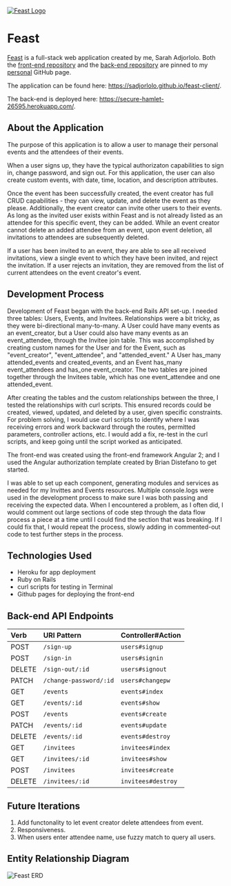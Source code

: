 [![Feast Logo](https://i.imgur.com/WYoH4Xf.png)](https://sadjorlolo.github.io/feast-client/)

# Feast

[Feast](https://sadjorlolo.github.io/feast-client/) is a full-stack web
application created by me, Sarah Adjorlolo. Both the
[front-end repository](https://github.com/sadjorlolo/feast-client) and the
[back-end repository](https://github.com/sadjorlolo/feast-api) are pinned to my
[personal](https://github.com/sadjorlolo)
GitHub page.

The application can be found here: https://sadjorlolo.github.io/feast-client/.

The back-end is deployed here: https://secure-hamlet-26595.herokuapp.com/.

## About the Application

The purpose of this application is to allow a user to manage their personal
events and the attendees of their events.

When a user signs up, they have the typical authorizaton capabilities to sign
in, change password, and sign out. For this application, the user can also
create custom events, with date, time, location, and description attributes.

Once the event has been successfully created, the event creator has full CRUD
capabilities - they can view, update, and delete the event as they please.
Additionally, the event creator can invite other users to their events. As long
as the invited user exists within Feast and is not already listed as an attendee
for this specific event, they can be added. While an event creator cannot
delete an added attendee from an event, upon event deletion, all invitations to
attendees are subsequently deleted.

If a user has been invited to an event, they are able to see all received
invitations, view a single event to which they have been invited, and reject the
invitation. If a user rejects an invitation, they are removed from the list of
current attendees on the event creator's event.

## Development Process

Development of Feast began with the back-end Rails API set-up. I needed three
tables: Users, Events, and Invitees. Relationships were a bit tricky, as they
were bi-directional many-to-many. A User could have many events as an
event_creator, but a User could also have many events as an event_attendee,
through the Invitee join table. This was accomplished by creating custom names
for the User and for the Event, such as "event_creator", "event_attendee", and
"attended_event." A User has_many attended_events and created_events, and an
Event has_many event_attendees and has_one event_creator. The two tables are
joined together through the Invitees table, which has one event_attendee and
one attended_event.

After creating the tables and the custom relationships between the three, I tested
the relationships with curl scripts. This ensured records could be created,
viewed, updated, and deleted by a user, given specific constraints. For problem
solving, I would use curl scripts to identify where I was receiving errors and
work backward through the routes, permitted parameters, controller actions, etc.
I would add a fix, re-test in the curl scripts, and keep going until the script
worked as anticipated.

The front-end was created using the front-end framework Angular 2; and I used the
Angular authorization template created by Brian Distefano to get started.

I was able to set up each component, generating modules and services as needed
for my Invittes and Events resources. Multiple console.logs were used in the
development process to make sure I was both passing and receiving the
expected data. When I encountered a problem, as I often did, I would comment
out large sections of code step through the data flow process a piece at a time
until I could find the section that was breaking. If I could fix that, I would
repeat the process, slowly adding in commented-out code to test further steps in
the process.

## Technologies Used

- Heroku for app deployment
- Ruby on Rails
- curl scripts for testing in Terminal
- Github pages for deploying the front-end

## Back-end API Endpoints

| Verb   | URI Pattern            | Controller#Action   |
|:-------|:-----------------------|:--------------------|
| POST   | `/sign-up`             | `users#signup`      |
| POST   | `/sign-in`             | `users#signin`      |
| DELETE | `/sign-out/:id`        | `users#signout`     |
| PATCH  | `/change-password/:id` | `users#changepw`    |
| GET    | `/events`              | `events#index`      |
| GET    | `/events/:id`          | `events#show`       |
| POST   | `/events`              | `events#create`     |
| PATCH  | `/events/:id`          | `events#update`     |
| DELETE | `/events/:id`          | `events#destroy`    |
| GET    | `/invitees`            | `invitees#index`    |
| GET    | `/invitees/:id`        | `invitees#show`     |
| POST   | `/invitees`            | `invitees#create`   |
| DELETE | `/invitees/:id`        | `invitees#destroy`  |

## Future Iterations

1) Add functonality to let event creator delete attendees from event.
2) Responsiveness.
3) When users enter attendee name, use fuzzy match to query all users.

## Entity Relationship Diagram

![Feast ERD](https://i.imgur.com/JGCe900.jpg)
